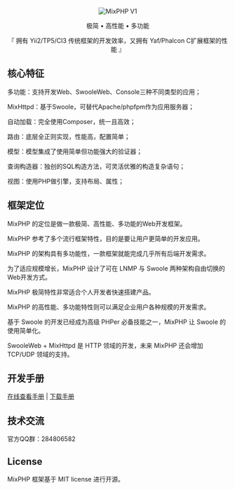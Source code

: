 <br>

<p align="center">
<img src="https://git.kancloud.cn/repos/onanying/mixphp1/raw/ba9d4f9d235c24da0a7b8d8a8aa53a57b8e83331/images/logo.png?access-token=1899f10823ef02e1745183298b8c71d3" alt="MixPHP V1">
</p>

<p align="center">极简 • 高性能 • 多功能</p>

<p align="center">『 拥有 Yii2/TP5/CI3 传统框架的开发效率，又拥有 Yaf/Phalcon C扩展框架的性能 』</p>

## 核心特征

多功能：支持开发Web、SwooleWeb、Console三种不同类型的应用；

MixHttpd：基于Swoole，可替代Apache/phpfpm作为应用服务器；

自动加载：完全使用Composer，统一且高效；

路由：底层全正则实现，性能高，配置简单；

模型：模型集成了使用简单但功能强大的验证器；

查询构造器：独创的SQL构造方法，可灵活优雅的构造复杂语句；

视图：使用PHP做引擎，支持布局、属性；

## 框架定位

MixPHP 的定位是做一款极简、高性能、多功能的Web开发框架。

MixPHP 参考了多个流行框架特性，目的是要让用户更简单的开发应用。

MixPHP 的架构具有多功能性，一款框架就能完成几乎所有后端开发需求。

为了适应规模增长，MixPHP 设计了可在 LNMP 与 Swoole 两种架构自由切换的Web开发方式。

MixPHP 极简特性非常适合个人开发者快速搭建产品。

MixPHP 的高性能、多功能特性则可以满足企业用户各种规模的开发需求。

基于 Swoole 的开发已经成为高级 PHPer 必备技能之一，MixPHP 让 Swoole 的使用简单化。

SwooleWeb + MixHttpd 是 HTTP 领域的开发，未来 MixPHP 还会增加 TCP/UDP 领域的支持。


## 开发手册
 
[在线查看手册](https://www.kancloud.cn/onanying/mixphp1/379324) | [下载手册](https://www.kancloud.cn/onanying/mixphp1)

## 技术交流

官方QQ群：284806582

## License

MixPHP 框架基于 MIT license 进行开源。